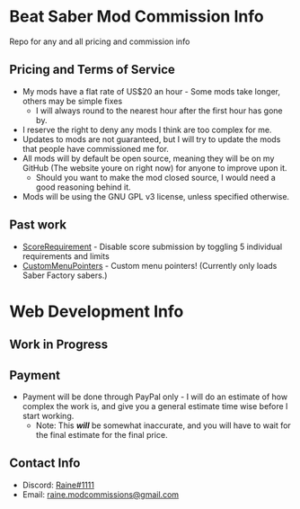 # Beat Saber Mod Commission Info
Repo for any and all pricing and commission info

## Pricing and Terms of Service
* My mods have a flat rate of US$20 an hour - Some mods take longer, others may be simple fixes
  * I will always round to the nearest hour after the first hour has gone by.
* I reserve the right to deny any mods I think are too complex for me.
* Updates to mods are not guaranteed, but I will try to update the mods that people have commissioned me for.
* All mods will by default be open source, meaning they will be on my GitHub (The website youre on right now) for anyone to improve upon it.
  * Should you want to make the mod closed source, I would need a good reasoning behind it.
* Mods will be using the GNU GPL v3 license, unless specified otherwise.

## Past work
* [ScoreRequirement](https://github.com/dawnvt/scorerequirement) - Disable score submission by toggling 5 individual requirements and limits
* [CustomMenuPointers](https://github.com/dawnvt/custommenupointers) - Custom menu pointers! (Currently only loads Saber Factory sabers.)

# Web Development Info

## Work in Progress

## Payment
* Payment will be done through PayPal only - I will do an estimate of how complex the work is, and give you a general estimate time wise before I start working.
  * Note: This ***will*** be somewhat inaccurate, and you will have to wait for the final estimate for the final price.

## Contact Info
* Discord: [Raine#1111](https://discordapp.com/users/813176414692966432)
* Email: [raine.modcommissions@gmail.com](raine.modcommissions@gmail.com)
